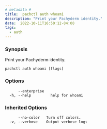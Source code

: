 ```yaml
---
# metadata # 
title:  pachctl auth whoami
description: "Print your Pachyderm identity."
date:  2022-10-11T16:50:12-04:00
tags:
  - auth
---
```


### Synopsis

Print your Pachyderm identity.

```
pachctl auth whoami [flags]
```

### Options

```
      --enterprise   
  -h, --help         help for whoami
```

### Inherited Options

```
      --no-color   Turn off colors.
  -v, --verbose    Output verbose logs
```

